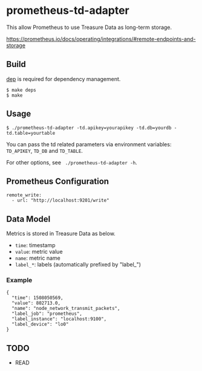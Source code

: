 # prometheus-td-adapter

This allow Prometheus to use Treasure Data as long-term storage.

https://prometheus.io/docs/operating/integrations/#remote-endpoints-and-storage

## Build

[dep](https://github.com/golang/dep) is required for dependency management.

```
$ make deps
$ make
```

## Usage

```
$ ./prometheus-td-adapter -td.apikey=yourapikey -td.db=yourdb -td.table=yourtable
```

You can pass the td related parameters via environment variables: `TD_APIKEY`, `TD_DB` and `TD_TABLE`.

For other options, see ` ./prometheus-td-adapter -h`.

## Prometheus Configuration

```
remote_write:
  - url: "http://localhost:9201/write"
```

## Data Model

Metrics is stored in Treasure Data as below.

- `time`: timestamp
- `value`: metric value
- `name`: metric name
- `label_*`: labels (automatically prefixed by "label_")

### Example

```
{
  "time": 1508050569,
  "value": 802713.0,
  "name": "node_network_transmit_packets",
  "label_job": "prometheus",
  "label_instance": "localhost:9100",
  "label_device": "lo0"
}
```

## TODO

- READ
